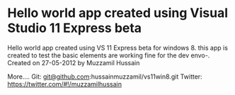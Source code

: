 Hello world app created using Visual Studio 11 Express beta
========

Hello world app created using VS 11 Express beta for windows 8. this app is created to test the basic
elements are working fine for the dev envo-. Created on 27-05-2012 by Muzzamil Hussain 

More....
Git: git@github.com:hussainmuzzamil/vs11win8.git
Twitter: https://twitter.com/#!/muzzamilhussain
